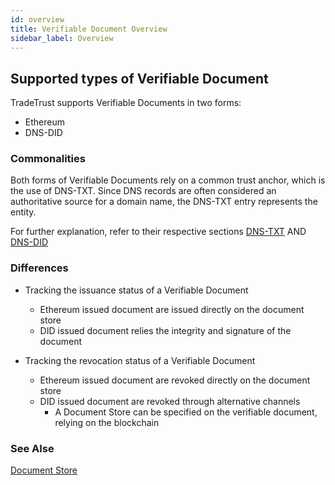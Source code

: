 ```yaml
---
id: overview
title: Verifiable Document Overview
sidebar_label: Overview
---
```


## Supported types of Verifiable Document

TradeTrust supports Verifiable Documents in two forms:

- Ethereum
- DNS-DID

### Commonalities

Both forms of Verifiable Documents rely on a common trust anchor, which is the use of DNS-TXT. Since DNS records are often considered an authoritative source for a domain name, the DNS-TXT entry represents the entity.

For further explanation, refer to their respective sections [DNS-TXT](/docs/topics/introduction/issuer-method-dns-txt) AND [DNS-DID](/docs/topics/introduction/issuer-method-dns-did)

### Differences

- Tracking the issuance status of a Verifiable Document

  - Ethereum issued document are issued directly on the document store
  - DID issued document relies the integrity and signature of the document

- Tracking the revocation status of a Verifiable Document

  - Ethereum issued document are revoked directly on the document store
  - DID issued document are revoked through alternative channels
    - A Document Store can be specified on the verifiable document, relying on the blockchain

### See Alse

[Document Store](/docs/topics/verifiable-documents/document-store)
